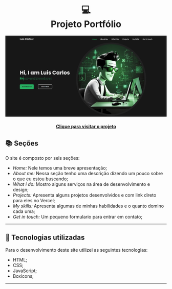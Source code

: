 <h1 align="center">
  💻<br>Projeto Portfólio
</h1>

![Resultado final do projeto](assets/img/preview.png)

<h4 align="center"><a href="">Clique para visitar o projeto</a></h4>

## 📚 Seções

O site é composto por seis seções:

- *Home:* Nele temos uma breve apresentação;
- *About me:* Nessa seção tenho uma descrição dizendo um pouco sobre o que eu estou buscando;
- *What i do:* Mostro alguns serviços na área de desenvolvimento e design;
- *Projects:* Apresenta alguns projetos desenvolvidos e com link direto para eles no Vercel;
- *My skills:* Apresenta algumas de minhas habilidades e o quanto domino cada uma;
- *Get in touch:* Um pequeno formulario para entrar em contato;

---

## 💼 Tecnologias utilizadas

Para o desenvolvimento deste site utilizei as seguintes tecnologias:

- HTML;
- CSS;
- JavaScript;
- Boxicons;

---
